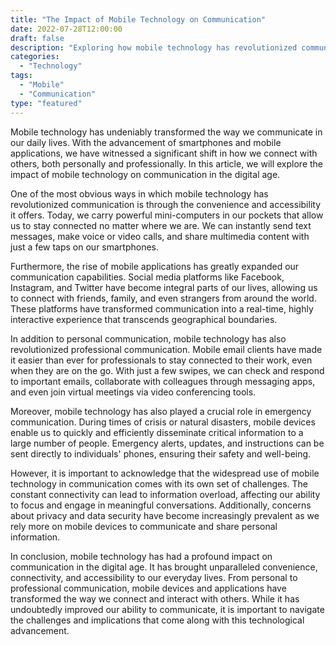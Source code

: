 ```yaml
--- 
title: "The Impact of Mobile Technology on Communication"
date: 2022-07-28T12:00:00
draft: false
description: "Exploring how mobile technology has revolutionized communication in the digital age."
categories: 
  - "Technology"
tags: 
  - "Mobile"
  - "Communication"
type: "featured"
---
```


Mobile technology has undeniably transformed the way we communicate in our daily lives. With the advancement of smartphones and mobile applications, we have witnessed a significant shift in how we connect with others, both personally and professionally. In this article, we will explore the impact of mobile technology on communication in the digital age.

One of the most obvious ways in which mobile technology has revolutionized communication is through the convenience and accessibility it offers. Today, we carry powerful mini-computers in our pockets that allow us to stay connected no matter where we are. We can instantly send text messages, make voice or video calls, and share multimedia content with just a few taps on our smartphones.

Furthermore, the rise of mobile applications has greatly expanded our communication capabilities. Social media platforms like Facebook, Instagram, and Twitter have become integral parts of our lives, allowing us to connect with friends, family, and even strangers from around the world. These platforms have transformed communication into a real-time, highly interactive experience that transcends geographical boundaries.

In addition to personal communication, mobile technology has also revolutionized professional communication. Mobile email clients have made it easier than ever for professionals to stay connected to their work, even when they are on the go. With just a few swipes, we can check and respond to important emails, collaborate with colleagues through messaging apps, and even join virtual meetings via video conferencing tools.

Moreover, mobile technology has also played a crucial role in emergency communication. During times of crisis or natural disasters, mobile devices enable us to quickly and efficiently disseminate critical information to a large number of people. Emergency alerts, updates, and instructions can be sent directly to individuals' phones, ensuring their safety and well-being.

However, it is important to acknowledge that the widespread use of mobile technology in communication comes with its own set of challenges. The constant connectivity can lead to information overload, affecting our ability to focus and engage in meaningful conversations. Additionally, concerns about privacy and data security have become increasingly prevalent as we rely more on mobile devices to communicate and share personal information.

In conclusion, mobile technology has had a profound impact on communication in the digital age. It has brought unparalleled convenience, connectivity, and accessibility to our everyday lives. From personal to professional communication, mobile devices and applications have transformed the way we connect and interact with others. While it has undoubtedly improved our ability to communicate, it is important to navigate the challenges and implications that come along with this technological advancement.
